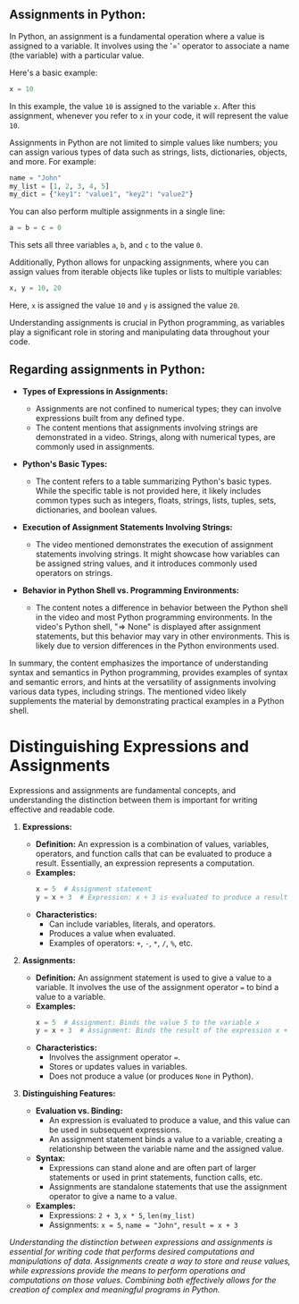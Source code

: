 ## Assignments in Python:

In Python, an assignment is a fundamental operation where a value is assigned to a variable. It involves using the '=' operator to associate a name (the variable) with a particular value. 

Here's a basic example:

```python
x = 10
```

In this example, the value `10` is assigned to the variable `x`. After this assignment, whenever you refer to `x` in your code, it will represent the value `10`.

Assignments in Python are not limited to simple values like numbers; you can assign various types of data such as strings, lists, dictionaries, objects, and more. For example:

```python
name = "John"
my_list = [1, 2, 3, 4, 5]
my_dict = {"key1": "value1", "key2": "value2"}
```

You can also perform multiple assignments in a single line:

```python
a = b = c = 0
```

This sets all three variables `a`, `b`, and `c` to the value `0`.

Additionally, Python allows for unpacking assignments, where you can assign values from iterable objects like tuples or lists to multiple variables:

```python
x, y = 10, 20
```

Here, `x` is assigned the value `10` and `y` is assigned the value `20`.

Understanding assignments is crucial in Python programming, as variables play a significant role in storing and manipulating data throughout your code.

## Regarding assignments in Python:

- **Types of Expressions in Assignments:**
   - Assignments are not confined to numerical types; they can involve expressions built from any defined type.
   - The content mentions that assignments involving strings are demonstrated in a video. Strings, along with numerical types, are commonly used in assignments.

- **Python's Basic Types:**
   - The content refers to a table summarizing Python's basic types. While the specific table is not provided here, it likely includes common types such as integers, floats, strings, lists, tuples, sets, dictionaries, and boolean values.

- **Execution of Assignment Statements Involving Strings:**
   - The video mentioned demonstrates the execution of assignment statements involving strings. It might showcase how variables can be assigned string values, and it introduces commonly used operators on strings.

- **Behavior in Python Shell vs. Programming Environments:**
   - The content notes a difference in behavior between the Python shell in the video and most Python programming environments. In the video's Python shell, "=> None" is displayed after assignment statements, but this behavior may vary in other environments. This is likely due to version differences in the Python environments used.

In summary, the content emphasizes the importance of understanding syntax and semantics in Python programming, provides examples of syntax and semantic errors, and hints at the versatility of assignments involving various data types, including strings. The mentioned video likely supplements the material by demonstrating practical examples in a Python shell.

# Distinguishing Expressions and Assignments

Expressions and assignments are fundamental concepts, and understanding the distinction between them is important for writing effective and readable code.

1. **Expressions:**
   - **Definition:** An expression is a combination of values, variables, operators, and function calls that can be evaluated to produce a result. Essentially, an expression represents a computation.
   - **Examples:** 
     ```python
     x = 5  # Assignment statement
     y = x + 3  # Expression: x + 3 is evaluated to produce a result assigned to y
     ```
   - **Characteristics:**
     - Can include variables, literals, and operators.
     - Produces a value when evaluated.
     - Examples of operators: `+`, `-`, `*`, `/`, `%`, etc.

2. **Assignments:**
   - **Definition:** An assignment statement is used to give a value to a variable. It involves the use of the assignment operator `=` to bind a value to a variable.
   - **Examples:**
     ```python
     x = 5  # Assignment: Binds the value 5 to the variable x
     y = x + 3  # Assignment: Binds the result of the expression x + 3 to the variable y
     ```
   - **Characteristics:**
     - Involves the assignment operator `=`.
     - Stores or updates values in variables.
     - Does not produce a value (or produces `None` in Python).

3. **Distinguishing Features:**
   - **Evaluation vs. Binding:**
     - An expression is evaluated to produce a value, and this value can be used in subsequent expressions.
     - An assignment statement binds a value to a variable, creating a relationship between the variable name and the assigned value.
   - **Syntax:**
     - Expressions can stand alone and are often part of larger statements or used in print statements, function calls, etc.
     - Assignments are standalone statements that use the assignment operator to give a name to a value.
   - **Examples:**
     - Expressions: `2 + 3`, `x * 5`, `len(my_list)`
     - Assignments: `x = 5`, `name = "John"`, `result = x + 3`
   
*Understanding the distinction between expressions and assignments is essential for writing code that performs desired computations and manipulations of data. Assignments create a way to store and reuse values, while expressions provide the means to perform operations and computations on those values. Combining both effectively allows for the creation of complex and meaningful programs in Python.*
